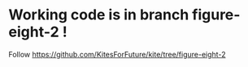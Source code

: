 # Working code is in branch figure-eight-2 !
Follow https://github.com/KitesForFuture/kite/tree/figure-eight-2
